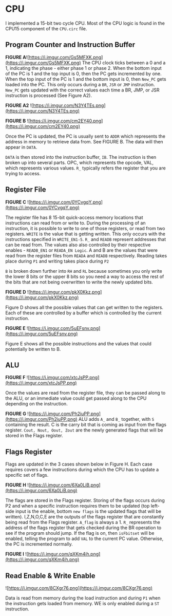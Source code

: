 # CPU
I implemented a 15-bit two cycle CPU. Most of the CPU logic is found in the CPU15 component of the `CPU.circ` file.

## Program Counter and Instruction Buffer
 
 ****FIGURE A****![https://i.imgur.com/Gs5MFXK.png](https://i.imgur.com/Gs5MFXK.png)
The CPU clock ticks between a 0 and a 1, indicating the phase - either phase 1 or phase 2. When the bottom input of the PC is 1 and the top input is 0, then the PC gets incremented by one. When the top input of the PC is 1 and the bottom input is 0, then `New_PC` gets loaded into the PC. This only occurs during a `BR`, `JSR` or `JMP` instruction.  `New_PC` gets updated with the correct values each time a BR, JMP, or JSR instruction is processed (See Figure A2).

****FIGURE A2****
![https://i.imgur.com/N3Y4TEs.png](https://i.imgur.com/N3Y4TEs.png)


****FIGURE B****
![https://i.imgur.com/cm2EY40.png](https://i.imgur.com/cm2EY40.png)

Once the PC is updated, the PC is usually sent to `ADDR` which represents the address in memory to retrieve data from. See FIGURE B. The data will then appear in `DATA`.

`DATA` is then stored into the instruction buffer, `IB`. The instruction is then broken up into several parts. OPC, which represents the opcode, VAL, which represents various values. `R_` typically refers the register that you are trying to access.

## Register File

****FIGURE C****
![https://i.imgur.com/0YCvgqY.png](https://i.imgur.com/0YCvgqY.png)

The register file has 8 15-bit quick-access memory locations that instructions can read from or write to. During the processing of an instruction, it is possible to write to one of those registers, or read from two registers. `WRITE` is the value that is getting written. This only occurs with the instructions specified in `WRITE_EN1-5`. `R_` and `READB` represent addresses that can be read from. The values also also controlled by their respective enables - `READB_EN1` or `READA_EN Logic`. A and B are the values that were read from the register files from `READA` and `READB` respectively. Reading takes place during `P1` and writing takes place during `P2`

 `B` is broken down further into `RH` and `RL` because sometimes you only write the lower 8 bits or the upper 8 bits so you need a way to access the rest of the bits that are not being overwritten to write the newly updated bits.

****FIGURE D****
![https://i.imgur.com/pkX0Kkz.png](https://i.imgur.com/pkX0Kkz.png)

Figure D shows all the possible values that can get written to the registers. Each of these are controlled by a buffer which is controlled by the current instruction.

****FIGURE E****
![https://i.imgur.com/5uEFsnv.png](https://i.imgur.com/5uEFsnv.png)

Figure E shows all the possible instructions and the values that could potentially be written to B.

## ALU

****FIGURE F****
![https://i.imgur.com/xtcJsPP.png](https://i.imgur.com/xtcJsPP.png)

Once the values are read from the register file, they can be passed along to the ALU, or an immediate value could get passed along to the CPU depending on the instruction. 

****FIGURE G****
![https://i.imgur.com/Ph2iuPP.png](https://i.imgur.com/Ph2iuPP.png)
ALU adds `A_` and `B_` together, with `S` containing the result. C is the carry bit that is coming as input from the flags register. `Cout, Nout, Oout, Zout` are the newly generated flags that will be stored in the Flags register.

## Flags Register

Flags are updated in the 3 cases shown below in Figure H. Each case requires covers a few instructions during which the CPU has to update a specific set of flags.

****FIGURE H****
![https://i.imgur.com/6Xa0LiB.png](https://i.imgur.com/6Xa0LiB.png)

The flags are stored in the Flags register. Storing of the flags occurs during P2 and when a specific instruction requires them to be updated (top left-side input is the enable, bottom `new flags` is the updated flags that will be written). I,Z,N,O,C,E are the outputs of the flags register that are constantly being read from the Flags register. `A_flag` is always a 1. `R_` represents the address of the flags register that gets checked during the BR operation to see if the program should jump. If the flag is on, then `isFbitset` will be enabled, telling the program to add `VAL` to the current PC value. Otherwise, the PC is incremented normally.

****FIGURE I****
![https://i.imgur.com/qXKm4ih.png](https://i.imgur.com/qXKm4ih.png)

## Read Enable & Write Enable
![https://i.imgur.com/8CXgr76.png](https://i.imgur.com/8CXgr76.png)

Data is read from memory during the load instruction and during `P1` when the instruction gets loaded from memory. WE is only enabled during a `ST` instruction.